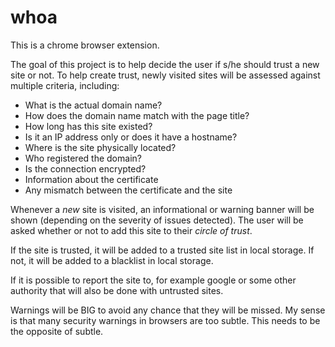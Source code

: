 # whoa
This is a chrome browser extension.

The goal of this project is to help decide the user if s/he should trust a new
site or not. To help create trust, newly visited sites will be assessed against
multiple criteria, including:

* What is the actual domain name?
* How does the domain name match with the page title?
* How long has this site existed?
* Is it an IP address only or does it have a hostname?
* Where is the site physically located?
* Who registered the domain?
* Is the connection encrypted?
* Information about the certificate
* Any mismatch between the certificate and the site

Whenever a _new_ site is visited, an informational or warning banner will be
shown (depending on the severity of issues detected). The user will be asked
whether or not to add this site to their _circle of trust_.

If the site is trusted, it will be added to a trusted site list in local storage.
If not, it will be added to a blacklist in local storage.

If it is possible to report the site to, for example google or some other authority
that will also be done with untrusted sites.

Warnings will be BIG to avoid any chance that they will be missed. My sense is
that many security warnings in browsers are too subtle. This needs to be the opposite
of subtle.
